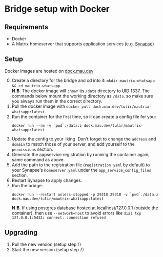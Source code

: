 # Bridge setup with Docker
## Requirements
* Docker
* A Matrix homeserver that supports application services
  (e.g. [Synapse](https://github.com/matrix-org/synapse))

## Setup
Docker images are hosted on [dock.mau.dev](https://mau.dev/tulir/mautrix-whatsapp/container_registry)

0. Create a directory for the bridge and cd into it:
   `mkdir mautrix-whatsapp && cd mautrix-whatsapp`.  
   **N.B.** The docker image will `chown` its `/data` directory to UID 1337.
   The commands below mount the working directory as `/data`, so make sure you
   always run them in the correct directory.
1. Pull the docker image with `docker pull dock.mau.dev/tulir/mautrix-whatsapp:latest`.
2. Run the container for the first time, so it can create a config file for you:
   ```
   docker run --rm -v `pwd`:/data:z dock.mau.dev/tulir/mautrix-whatsapp:latest
   ```
3. Update the config to your liking. Don't forget to change the `address` and
   `domain` to match those of your server, and add yourself to the `permissions`
   section.
4. Generate the appservice registration by running the container again, same
   command as above.
5. Add the path to the registration file (`registration.yaml` by default) to
   your Synapse's `homeserver.yaml` under the `app_service_config_files`
   section.
6. Restart Synapse to apply changes.
7. Run the bridge:
   ```
   docker run --restart unless-stopped -p 29318:29318 -v `pwd`:/data:z dock.mau.dev/tulir/mautrix-whatsapp:latest
   ```
   **N.B.** If using postgres database hosted at localhost/127.0.0.1 (outside
   the container), then use `--network=host` to avoid errors like
   `dial tcp 127.0.0.1:5432: connect: connection refused`

## Upgrading
1. Pull the new version (setup step 1)
2. Start the new version (setup step 7)
